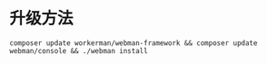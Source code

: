 # 升级方法

`composer update workerman/webman-framework && composer update webman/console && ./webman install`
